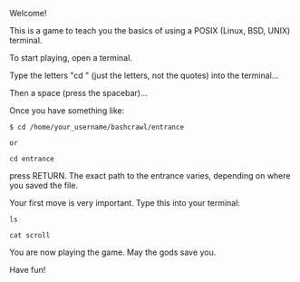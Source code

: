 Welcome!

This is a game to teach you the basics of using a POSIX (Linux, BSD, UNIX) terminal.

To start playing, open a terminal.

Type the letters "cd " (just the letters, not the quotes) into the terminal...

Then a space (press the spacebar)...

Once you have something like:

```
$ cd /home/your_username/bashcrawl/entrance

or

cd entrance
```
press RETURN.
The exact path to the entrance varies, depending on where you saved the file.

Your first move is very important.
Type this into your terminal:
```
ls

cat scroll
```

You are now playing the game.
May the gods save you.

Have fun!
